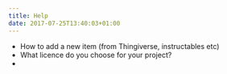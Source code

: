 ```yaml
---
title: Help
date: 2017-07-25T13:40:03+01:00
---
```

* How to add a new item (from Thingiverse, instructables etc)
* What licence do you choose for your project?
* 
